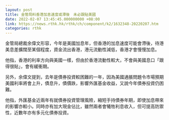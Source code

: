 ```yaml
---
layout: post
title: 金管局料香港加息速度或滯後　未必跟貼美國
date: 2022-02-07 13:45:45.000000000 +08:00
link: https://news.rthk.hk/rthk/ch/component/k2/1632348-20220207.htm
categories: rthk
---
```


金管局總裁余偉文形容，今年是美國加息年，但香港的加息速度可能會滯後，待港美息差擴闊至某個程度，資金流出香港，港元流動性減低，香港才會慢慢加息。

他指，香港的利率方向與美國一樣，但由於香港流動性較大，不會與美國息口「跟得很貼」，會有緩衝期。

另外，余偉文提到，去年是債券投資較困難的一年，因為美國通脹問題令市場預期美國利率將會上升，債息升，債價跌，影響外匯基金收益，又說今年債券投資仍困難。

他指，外匯基金近兩年有就債券投資管理風險，縮短手持債券年期，即使加息帶來的影響亦較小。同時亦有加大現金佔比，雖然兩者會犧牲利息收入，但可提高防禦性，近數年亦有多元化債券投資。
